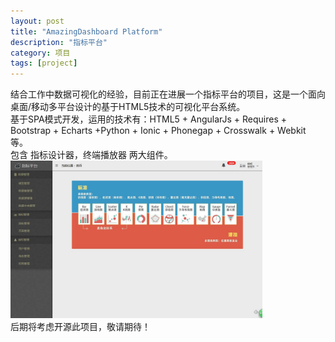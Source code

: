 ```yaml
---
layout: post
title: "AmazingDashboard Platform"
description: "指标平台"
category: 项目
tags: [project]
---
```


结合工作中数据可视化的经验，目前正在进展一个指标平台的项目，这是一个面向桌面/移动多平台设计的基于HTML5技术的可视化平台系统。  
基于SPA模式开发，运用的技术有：HTML5 + AngularJs + Requires + Bootstrap + Echarts +Python + Ionic + Phonegap + Crosswalk + Webkit 等。  
包含 指标设计器，终端播放器 两大组件。
<img src="/images/dashboard.jpg" width="80%">  
后期将考虑开源此项目，敬请期待！